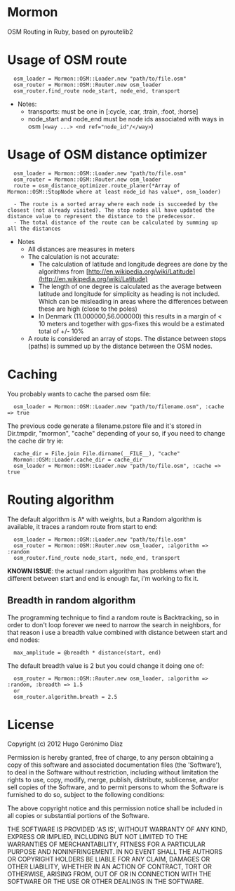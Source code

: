 Mormon
======

OSM Routing in Ruby, based on pyroutelib2

Usage of OSM route
==================

      osm_loader = Mormon::OSM::Loader.new "path/to/file.osm"
      osm_router = Mormon::OSM::Router.new osm_loader
      osm_router.find_route node_start, node_end, transport

- Notes:
  - transports: must be one in [:cycle, :car, :train, :foot, :horse]
  - node_start and node_end must be node ids associated with ways in osm (``<way ...> <nd ref="node_id"/</way>``)

Usage of OSM distance optimizer
================================

      osm_loader = Mormon::OSM::Loader.new "path/to/file.osm"
      osm_router = Mormon::OSM::Router.new osm_loader
      route = osm_distance_optimizer.route_planer(*Array of Mormon::OSM::StopNode where at least node_id has value*, osm_loader)

      - The route is a sorted array where each node is succeeded by the closest (not already visited). The stop nodes all have updated the distance value to represent the distance to the predecessor.
      - The total distance of the route can be calculated by summing up all the distances

- Notes
  - All distances are measures in meters
  - The calculation is not accurate:
    - The calculation of latitude and longitude degrees are done by the algorithms from [http://en.wikipedia.org/wiki/Latitude](http://en.wikipedia.org/wiki/Latitude)
    - The length of one degree is calculated as the average between latitude and longitude for simplicity as heading is not included. Which can be misleading in areas where the differences between these are high (close to the poles)
    - In Denmark (11.000000,56.000000) this results in a margin of < 10 meters and together with gps-fixes this would be a estimated total of +/- 10%
  - A route is considered an array of stops. The distance between stops (paths) is summed up by the distance between the OSM nodes.

Caching
=======

You probably wants to cache the parsed osm file:
      
      osm_loader = Mormon::OSM::Loader.new "path/to/filename.osm", :cache => true   

The previous code generate a filename.pstore file and it's stored in Dir.tmpdir, "mormon", "cache" depending of your so, if you need to change the cache dir try ie:
      
      cache_dir = File.join File.dirname(__FILE__), "cache"
      Mormon::OSM::Loader.cache_dir = cache_dir
      osm_loader = Mormon::OSM::Loader.new "path/to/file.osm", :cache => true


Routing algorithm
=======

The default algorithm is A* with weights, but a Random algorithm is available, it traces a random route from start to end:

      osm_loader = Mormon::OSM::Loader.new "path/to/file.osm"
      osm_router = Mormon::OSM::Router.new osm_loader, :algorithm => :random
      osm_router.find_route node_start, node_end, transport

**KNOWN ISSUE**: the actual random algorithm has problems when the different between start and end is enough far, i'm working to fix it.

Breadth in random algorithm
-----

The programming technique to find a random route is Backtracking, so in order to don't loop forever we need to narrow the search in neighbors, for that reason i use a breadth value combined with distance between start and end nodes:
      
      max_amplitude = @breadth * distance(start, end)

The default breadth value is 2 but you could change it doing one of:
    
      osm_router = Mormon::OSM::Router.new osm_loader, :algorithm => :random, :breadth => 1.5
      or
      osm_router.algorithm.breath = 2.5

License
=======

Copyright (c) 2012 Hugo Gerónimo Díaz

Permission is hereby granted, free of charge, to any person obtaining a copy of this software and associated documentation files (the 'Software'), to deal in the Software without restriction, including without limitation the rights to use, copy, modify, merge, publish, distribute, sublicense, and/or sell copies of the Software, and to permit persons to whom the Software is furnished to do so, subject to the following conditions:

The above copyright notice and this permission notice shall be included in all copies or substantial portions of the Software.

THE SOFTWARE IS PROVIDED 'AS IS', WITHOUT WARRANTY OF ANY KIND, EXPRESS OR IMPLIED, INCLUDING BUT NOT LIMITED TO THE WARRANTIES OF MERCHANTABILITY, FITNESS FOR A PARTICULAR PURPOSE AND NONINFRINGEMENT. IN NO EVENT SHALL THE AUTHORS OR COPYRIGHT HOLDERS BE LIABLE FOR ANY CLAIM, DAMAGES OR OTHER LIABILITY, WHETHER IN AN ACTION OF CONTRACT, TORT OR OTHERWISE, ARISING FROM, OUT OF OR IN CONNECTION WITH THE SOFTWARE OR THE USE OR OTHER DEALINGS IN THE SOFTWARE.
